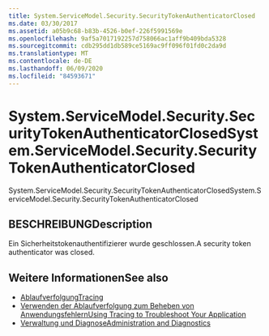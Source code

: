 ```yaml
---
title: System.ServiceModel.Security.SecurityTokenAuthenticatorClosed
ms.date: 03/30/2017
ms.assetid: a05b9c68-b83b-4526-b0ef-226f5991569e
ms.openlocfilehash: 9af5a7017192257d758066ac1aff9b409bda5328
ms.sourcegitcommit: cdb295dd1db589ce5169ac9ff096f01fd0c2da9d
ms.translationtype: MT
ms.contentlocale: de-DE
ms.lasthandoff: 06/09/2020
ms.locfileid: "84593671"
---
```

# <a name="systemservicemodelsecuritysecuritytokenauthenticatorclosed"></a><span data-ttu-id="48841-102">System.ServiceModel.Security.SecurityTokenAuthenticatorClosed</span><span class="sxs-lookup"><span data-stu-id="48841-102">System.ServiceModel.Security.SecurityTokenAuthenticatorClosed</span></span>
<span data-ttu-id="48841-103">System.ServiceModel.Security.SecurityTokenAuthenticatorClosed</span><span class="sxs-lookup"><span data-stu-id="48841-103">System.ServiceModel.Security.SecurityTokenAuthenticatorClosed</span></span>  
  
## <a name="description"></a><span data-ttu-id="48841-104">BESCHREIBUNG</span><span class="sxs-lookup"><span data-stu-id="48841-104">Description</span></span>  
 <span data-ttu-id="48841-105">Ein Sicherheitstokenauthentifizierer wurde geschlossen.</span><span class="sxs-lookup"><span data-stu-id="48841-105">A security token authenticator was closed.</span></span>  
  
## <a name="see-also"></a><span data-ttu-id="48841-106">Weitere Informationen</span><span class="sxs-lookup"><span data-stu-id="48841-106">See also</span></span>

- [<span data-ttu-id="48841-107">Ablaufverfolgung</span><span class="sxs-lookup"><span data-stu-id="48841-107">Tracing</span></span>](index.md)
- [<span data-ttu-id="48841-108">Verwenden der Ablaufverfolgung zum Beheben von Anwendungsfehlern</span><span class="sxs-lookup"><span data-stu-id="48841-108">Using Tracing to Troubleshoot Your Application</span></span>](using-tracing-to-troubleshoot-your-application.md)
- [<span data-ttu-id="48841-109">Verwaltung und Diagnose</span><span class="sxs-lookup"><span data-stu-id="48841-109">Administration and Diagnostics</span></span>](../index.md)
